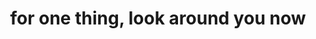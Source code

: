 ---
title: "for one thing, look around you now"
contains:
- for one thing
- look around you now
next: notice the richness of detail
type: fragment
tags:
- for one thing
- now
---